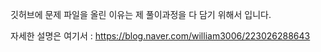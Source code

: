 깃허브에 문제 파일을 올린 이유는 제 풀이과정을 다 담기 위해서 입니다.

자세한 설명은 여기서 : https://blog.naver.com/william3006/223026288643
